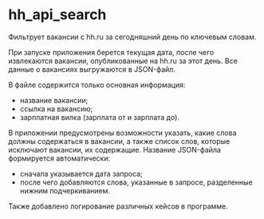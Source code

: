 # hh_api_search
Фильтрует вакансии с hh.ru за сегодняшний день по ключевым словам.

При запуске приложения берется текущая дата, после чего извлекаются вакансии, опубликованные на hh.ru за этот день. Все данные о вакансиях выгружаются в JSON-файл.

В файле содержится только основная информация:
- название вакансии;
- ссылка на вакансию;
- зарплатная вилка (зарплата от и зарплата до).

В приложении предусмотрены возможности указать, какие слова должны содержаться в вакансии, а также список слов, которые исключают вакансии, их содержащие.
Название JSON-файла формируется автоматически:
- сначала указывается дата запроса;
- после чего добавляются слова, указанные в запросе, разделенные нижним подчеркиванием.

Также добавлено логирование различных кейсов в программе.
